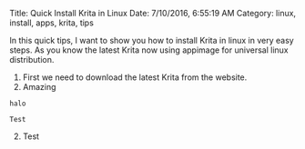 Title: Quick Install Krita in Linux
Date: 7/10/2016, 6:55:19 AM
Category: linux, install, apps, krita, tips

In this quick tips, I want to show you how to install Krita in linux in very easy steps. As you know the latest Krita now using appimage for universal linux distribution.

1. First we need to download the latest Krita from the website.
2. Amazing


  `halo`

  `Test`


2. Test

